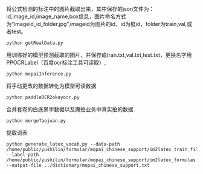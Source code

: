 将公式检测的标注中的图片截取出来，其中保存的json文件为：id,image_id,image_name,box信息，图片命名方式为“imageid_id_folder.jpg”,imageid为图片的id，id为框id，folder为train,val,或者test。
```
python getRealData.py
```
用训练好的模型预测截取的图片，并保存成tran.txt,val.txt,test.txt，更换名字用PPOCRLabel（百度ocr标注工具可读取）,
```
python mopaiInference.py
```
将手动更改的数据转化为模型可读数据
```
python paddleOCR2okayocr.py
```
合并套卷的白底黑字数据以及魔拍业务中真实拍的数据
```
python mergeTaojuan.py
```
提取词表
```
python generate_latex_vocab.py --data-path /home/public/yushilin/formular/mopai_chinese_support/im2latex_train_filter.lst --label-path /home/public/yushilin/formular/mopai_chinese_support/im2latex_formulas.norm.lst --output-file ../dictionary/mopai_chinese_support.txt
```
